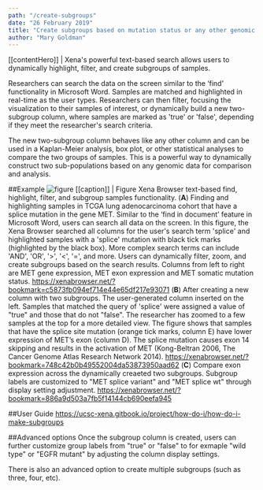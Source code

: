 ```yaml
---
path: "/create-subgroups"
date: "26 February 2019"
title: "Create subgroups based on mutation status or any other genomic data"
author: "Mary Goldman"
---
```


[[contentHero]]
| Xena's powerful text-based search allows users to dynamically highlight, filter, and create subgroups of samples. 

Researchers can search the data on the screen similar to the ‘find’ functionality in Microsoft Word. Samples are matched and highlighted in real-time as the user types. Researchers can then filter, focusing the visualization to their samples of interest, or dynamically build a new two-subgroup column, where samples are marked as 'true' or 'false', depending if they meet the researcher's search criteria. 

The new two-subgroup column behaves like any other column and can be used in a Kaplan-Meier analysis, box plot, or other statistical analyses to compare the two groups of samples. This is a powerful way to dynamically construct two sub-populations based on any genomic data for comparison and analysis.

##Example
![figure](/images/subgroupslice.png)
[[caption]]
| Figure Xena Browser text-based find, highlight, filter, and subgroup samples functionality.
(**A**) Finding and highlighting samples in TCGA lung adenocarcinoma cohort that have a splice mutation in the gene MET. Similar to the ‘find in document’ feature in Microsoft Word, users can search all data on the screen. In this figure, the Xena Browser searched all columns for the user's search term 'splice' and highlighted samples with a 'splice' mutation with black tick marks (highlighted by the black box).  More complex search terms can include 'AND', 'OR', '>', '<', '=', and more. Users can dynamically filter, zoom, and create subgroups based on the search results. Columns from left to right are MET gene expression, MET exon expression and MET somatic mutation status.  https://xenabrowser.net/?bookmark=c5873fb094ef714e44e65df217e93071
(**B**) After creating a new column with two subgroups. The user-generated column inserted on the left. Samples that matched the query of 'splice' were assigned a value of "true" and those that do not "false". The researcher has zoomed to a few samples at the top for a more detailed view. The figure shows that samples that have the splice site mutation (orange tick marks, column E) have lower expression of MET’s exon (column D). The splice mutation causes exon 14 skipping and results in the activation of MET (Kong-Beltran 2006, The Cancer Genome Atlas Research Network 2014). https://xenabrowser.net/?bookmark=748c42b0b49552004da53873950aad62 
(**C**) Compare exon expression across the dynamically creaeted two subgroups. Subgroup labels are customized to "MET splice variant" and "MET splice wt" through display setting adjustment. https://xenabrowser.net/?bookmark=886a9d503a7fb5f14144cb690eefa945

##User Guide
https://ucsc-xena.gitbook.io/project/how-do-i/how-do-i-make-subgroups

##Advanced options
Once the subgroup column is created, users can further customize group labels from "true" or "false" to for exmaple "wild type" or "EGFR mutant" by adjusting the column display settings.

There is also an advanced option to create multiple subgroups (such as three, four, etc).
